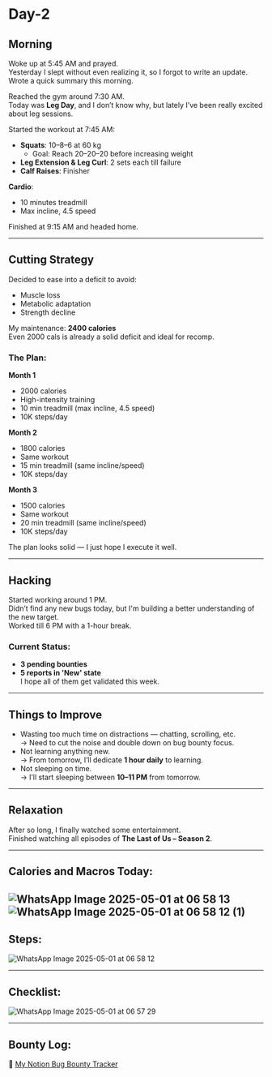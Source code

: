 # Day-2



## Morning

Woke up at 5:45 AM and prayed.  
Yesterday I slept without even realizing it, so I forgot to write an update.  
Wrote a quick summary this morning.

Reached the gym around 7:30 AM.  
Today was **Leg Day**, and I don’t know why, but lately I’ve been really excited about leg sessions.

Started the workout at 7:45 AM:

- **Squats**: 10–8–6 at 60 kg  
  - Goal: Reach 20–20–20 before increasing weight
- **Leg Extension & Leg Curl**: 2 sets each till failure  
- **Calf Raises**: Finisher

**Cardio**:  
- 10 minutes treadmill  
- Max incline, 4.5 speed

Finished at 9:15 AM and headed home.

---

## Cutting Strategy

Decided to ease into a deficit to avoid:
- Muscle loss  
- Metabolic adaptation  
- Strength decline

My maintenance: **2400 calories**  
Even 2000 cals is already a solid deficit and ideal for recomp.

### The Plan:

**Month 1**  
- 2000 calories  
- High-intensity training  
- 10 min treadmill (max incline, 4.5 speed)  
- 10K steps/day

**Month 2**  
- 1800 calories  
- Same workout  
- 15 min treadmill (same incline/speed)  
- 10K steps/day

**Month 3**  
- 1500 calories  
- Same workout  
- 20 min treadmill (same incline/speed)  
- 10K steps/day

The plan looks solid — I just hope I execute it well.

---

## Hacking

Started working around 1 PM.  
Didn’t find any new bugs today, but I'm building a better understanding of the new target.  
Worked till 6 PM with a 1-hour break.

### Current Status:
- **3 pending bounties**
- **5 reports in 'New' state**  
I hope all of them get validated this week.

---

## Things to Improve

- Wasting too much time on distractions — chatting, scrolling, etc.  
  → Need to cut the noise and double down on bug bounty focus.
- Not learning anything new.  
  → From tomorrow, I’ll dedicate **1 hour daily** to learning.
- Not sleeping on time.  
  → I’ll start sleeping between **10–11 PM** from tomorrow.

---

## Relaxation

After so long, I finally watched some entertainment.  
Finished watching all episodes of **The Last of Us – Season 2**.

---

## Calories and Macros Today:

![WhatsApp Image 2025-05-01 at 06 58 13](https://github.com/user-attachments/assets/03a1180a-5fda-4b50-a492-053ebf6ef5a0)
![WhatsApp Image 2025-05-01 at 06 58 12 (1)](https://github.com/user-attachments/assets/a0468f38-ba2c-43f3-8d9c-84f94721398d)
---

## Steps:

![WhatsApp Image 2025-05-01 at 06 58 12](https://github.com/user-attachments/assets/5395601e-bd32-456d-b253-44befc28d597)

---

## Checklist:

![WhatsApp Image 2025-05-01 at 06 57 29](https://github.com/user-attachments/assets/a4acb95e-4177-4c98-a8fc-fc02d2336967)

---

## Bounty Log:

🔗 [My Notion Bug Bounty Tracker](https://one33se7en.notion.site/1e05e2504a4f80ae881cc5d09ef8ac4e?v=1e05e2504a4f80b99874000cf89601aa)
